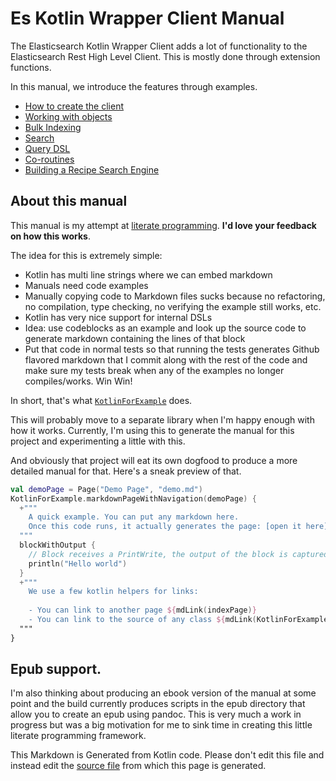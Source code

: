 # Es Kotlin Wrapper Client Manual

The Elasticsearch Kotlin Wrapper Client adds a lot of functionality to the 
Elasticsearch Rest High Level Client. This is mostly done through extension functions.

In this manual, we introduce the features through examples.

- [How to create the client](creating-client.md)
- [Working with objects](crud-support.md)
- [Bulk Indexing](bulk-indexing.md)
- [Search](search.md)
- [Query DSL](query-dsl.md)
- [Co-routines](coroutines.md)
- [Building a Recipe Search Engine](recipe-search-engine.md)

## About this manual

This manual is my attempt at 
[literate programming](https://en.wikipedia.org/wiki/Literate_programming).
**I'd love your feedback on how this works**.
 
The idea for this is extremely simple:
 
 - Kotlin has multi line strings where we can embed markdown
 - Manuals need code examples
 - Manually copying code to Markdown files sucks because no refactoring, no compilation, type checking, 
 no verifying the example still works, etc.
 - Kotlin has very nice support for internal DSLs
 - Idea: use codeblocks as an example and look up the source code to generate markdown containing the lines of that block
 - Put that code in normal tests so that running the tests generates Github flavored markdown that I commit
 along with the rest of the code and make sure my tests break when any of the examples no 
longer compiles/works. Win Win!
 
In short, that's what [`KotlinForExample`](https://github.com/jillesvangurp/es-kotlin-wrapper-client/tree/master/src/test/kotlin/io/inbot/eskotlinwrapper/manual/KotlinForExample.kt) does.

This will probably move to a separate library when I'm happy enough 
with how it works. Currently, I'm using this to generate the manual for this project and experimenting
a little with this.

And obviously that project will eat its own dogfood to produce a more detailed manual for that. Here's
a sneak preview of that.

```kotlin
val demoPage = Page("Demo Page", "demo.md")
KotlinForExample.markdownPageWithNavigation(demoPage) {
  +"""
    A quick example. You can put any markdown here.
    Once this code runs, it actually generates the page: [open it here](demo.md)
  """
  blockWithOutput {
    // Block receives a PrintWrite, the output of the block is captured.
    println("Hello world")
  }
  +"""
    We use a few kotlin helpers for links:
    
    - You can link to another page ${mdLink(indexPage)}
    - You can link to the source of any class ${mdLink(KotlinForExample::class)}
  """
}
```

## Epub support.

I'm also thinking about producing an ebook version of the manual at some point and the build 
currently produces scripts in the epub directory that allow you to create an epub using pandoc. This 
is very much a work in progress but was a big motivation for me to sink time in creating this 
little literate programming framework.


This Markdown is Generated from Kotlin code. Please don't edit this file and instead edit the [source file](https://github.com/jillesvangurp/es-kotlin-wrapper-client/tree/master/src/test/kotlin/io/inbot/eskotlinwrapper/manual/ManualOverviewPageTest.kt) from which this page is generated.